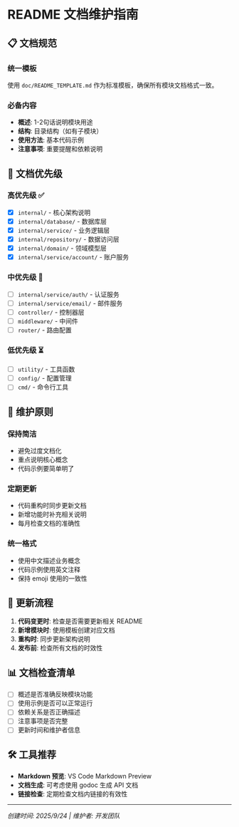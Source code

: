 # README 文档维护指南

## 📋 文档规范

### 统一模板
使用 `doc/README_TEMPLATE.md` 作为标准模板，确保所有模块文档格式一致。

### 必备内容
- **概述**: 1-2句话说明模块用途
- **结构**: 目录结构（如有子模块）
- **使用方法**: 基本代码示例
- **注意事项**: 重要提醒和依赖说明

## 🎯 文档优先级

### 高优先级 ✅
- [x] `internal/` - 核心架构说明
- [x] `internal/database/` - 数据库层
- [x] `internal/service/` - 业务逻辑层
- [x] `internal/repository/` - 数据访问层
- [x] `internal/domain/` - 领域模型层
- [x] `internal/service/account/` - 账户服务

### 中优先级 🔄
- [ ] `internal/service/auth/` - 认证服务
- [ ] `internal/service/email/` - 邮件服务
- [ ] `controller/` - 控制器层
- [ ] `middleware/` - 中间件
- [ ] `router/` - 路由配置

### 低优先级 ⏳
- [ ] `utility/` - 工具函数
- [ ] `config/` - 配置管理
- [ ] `cmd/` - 命令行工具

## 📝 维护原则

### 保持简洁
- 避免过度文档化
- 重点说明核心概念
- 代码示例要简单明了

### 定期更新
- 代码重构时同步更新文档
- 新增功能时补充相关说明
- 每月检查文档的准确性

### 统一格式
- 使用中文描述业务概念
- 代码示例使用英文注释
- 保持 emoji 使用的一致性

## 🔄 更新流程

1. **代码变更时**: 检查是否需要更新相关 README
2. **新增模块时**: 使用模板创建对应文档
3. **重构时**: 同步更新架构说明
4. **发布前**: 检查所有文档的时效性

## 📊 文档检查清单

- [ ] 概述是否准确反映模块功能
- [ ] 使用示例是否可以正常运行
- [ ] 依赖关系是否正确描述
- [ ] 注意事项是否完整
- [ ] 更新时间和维护者信息

## 🛠️ 工具推荐

- **Markdown 预览**: VS Code Markdown Preview
- **文档生成**: 可考虑使用 godoc 生成 API 文档
- **链接检查**: 定期检查文档内链接的有效性

---
*创建时间: 2025/9/24 | 维护者: 开发团队*